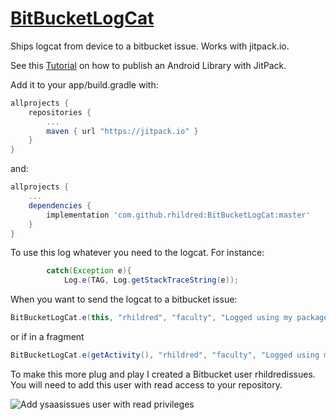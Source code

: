 # <a href="https://github.com/rhildred/BitBucketLogCat" target="_blank">BitBucketLogCat</a>

Ships logcat from device to a bitbucket issue. Works with jitpack.io. 

See this [Tutorial](https://medium.com/@ome450901/publish-an-android-library-by-jitpack-a0342684cbd0) on how to publish an Android Library with JitPack.


Add it to your app/build.gradle with:

```gradle
allprojects {
    repositories {
        ...
        maven { url "https://jitpack.io" }
    }
}
```
and:

```gradle
allprojects {
    ...
    dependencies {
        implementation 'com.github.rhildred:BitBucketLogCat:master'
    }
}
```

To use this log whatever you need to the logcat. For instance:

```java
        catch(Exception e){
            Log.e(TAG, Log.getStackTraceString(e));
```

When you want to send the logcat to a bitbucket issue:

```java
BitBucketLogCat.e(this, "rhildred", "faculty", "Logged using my package", "rhildred");
```

or if in a fragment

```java
BitBucketLogCat.e(getActivity(), "rhildred", "faculty", "Logged using my package", "rhildred");
```

To make this more plug and play I created a Bitbucket user rhildredissues. You will need to add this user with read access to your repository.

![Add ysaasissues user with read privileges](https://rhildred.github.io/BitBucketLogCat/READMEImages/ysaasissuesreadonly.png "Add ysaasissues user with read privileges")

